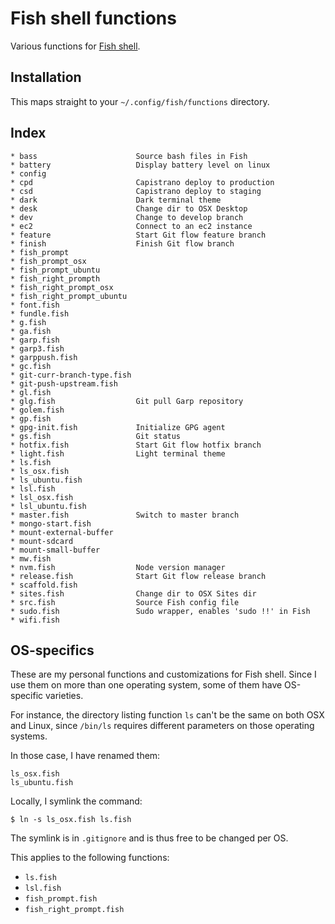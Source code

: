# Fish shell functions
Various functions for [Fish shell](http://fishshell.com/).


## Installation
This maps straight to your `~/.config/fish/functions` directory.

## Index
```
* bass                      Source bash files in Fish
* battery                   Display battery level on linux
* config
* cpd                       Capistrano deploy to production
* csd                       Capistrano deploy to staging
* dark                      Dark terminal theme
* desk                      Change dir to OSX Desktop
* dev                       Change to develop branch
* ec2                       Connect to an ec2 instance
* feature                   Start Git flow feature branch
* finish                    Finish Git flow branch
* fish_prompt
* fish_prompt_osx
* fish_prompt_ubuntu
* fish_right_prompth
* fish_right_prompt_osx
* fish_right_prompt_ubuntu
* font.fish
* fundle.fish
* g.fish
* ga.fish
* garp.fish
* garp3.fish
* garppush.fish
* gc.fish
* git-curr-branch-type.fish
* git-push-upstream.fish
* gl.fish
* glg.fish                  Git pull Garp repository
* golem.fish
* gp.fish
* gpg-init.fish             Initialize GPG agent
* gs.fish                   Git status
* hotfix.fish               Start Git flow hotfix branch
* light.fish                Light terminal theme
* ls.fish
* ls_osx.fish
* ls_ubuntu.fish
* lsl.fish
* lsl_osx.fish
* lsl_ubuntu.fish
* master.fish               Switch to master branch
* mongo-start.fish
* mount-external-buffer
* mount-sdcard
* mount-small-buffer
* mw.fish
* nvm.fish                  Node version manager
* release.fish              Start Git flow release branch
* scaffold.fish
* sites.fish                Change dir to OSX Sites dir
* src.fish                  Source Fish config file
* sudo.fish                 Sudo wrapper, enables 'sudo !!' in Fish
* wifi.fish
```

## OS-specifics
These are my personal functions and customizations for Fish shell.
Since I use them on more than one operating system, some of them have OS-specific
varieties.

For instance, the directory listing function `ls` can't be the same on both OSX and
Linux, since `/bin/ls` requires different parameters on those operating systems.

In those case, I have renamed them:
```
ls_osx.fish
ls_ubuntu.fish
```

Locally, I symlink the command:
```
$ ln -s ls_osx.fish ls.fish
```

The symlink is in `.gitignore` and is thus free to be changed per OS.

This applies to the following functions:
* `ls.fish`
* `lsl.fish`
* `fish_prompt.fish`
* `fish_right_prompt.fish`
